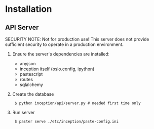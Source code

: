 Installation
============

API Server
----------

SECURITY NOTE: Not for production use!  This server does not provide sufficient
security to operate in a production environment.

1. Ensure the server's dependencies are installed:

    + anyjson
    + inception itself (oslo.config, ipython)
    + pastescript
    + routes
    + sqlalchemy

2. Create the database

        $ python inception/api/server.py # needed first time only

3. Run server

        $ paster serve ./etc/inception/paste-config.ini

